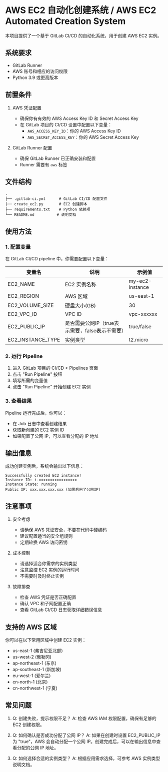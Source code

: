 # AWS EC2 自动化创建系统 / AWS EC2 Automated Creation System

本项目提供了一个基于 GitLab CI/CD 的自动化系统，用于创建 AWS EC2 实例。

## 系统要求

- GitLab Runner
- AWS 账号和相应的访问权限
- Python 3.9 或更高版本

## 前置条件

1. AWS 凭证配置
   - 确保你有有效的 AWS Access Key ID 和 Secret Access Key
   - 在 GitLab 项目的 CI/CD 设置中配置以下变量：
     - `AWS_ACCESS_KEY_ID`：你的 AWS Access Key ID
     - `AWS_SECRET_ACCESS_KEY`：你的 AWS Secret Access Key

2. GitLab Runner 配置
   - 确保 GitLab Runner 已正确安装和配置
   - Runner 需要有 `aws` 标签

## 文件结构

```
.
├── .gitlab-ci.yml      # GitLab CI/CD 配置文件
├── create_ec2.py       # EC2 创建脚本
├── requirements.txt    # Python 依赖项
└── README.md          # 说明文档
```

## 使用方法

### 1. 配置变量

在 GitLab CI/CD pipeline 中，你需要配置以下变量：

| 变量名 | 说明 | 示例值 |
|--------|------|--------|
| EC2_NAME | EC2 实例名称 | my-ec2-instance |
| EC2_REGION | AWS 区域 | us-east-1 |
| EC2_VOLUME_SIZE | 硬盘大小(GB) | 30 |
| EC2_VPC_ID | VPC ID | vpc-xxxxxx |
| EC2_PUBLIC_IP | 是否需要公网IP（true表示需要，false表示不需要） | true/false |
| EC2_INSTANCE_TYPE | 实例类型 | t2.micro |

### 2. 运行 Pipeline

1. 进入 GitLab 项目的 CI/CD > Pipelines 页面
2. 点击 "Run Pipeline" 按钮
3. 填写所需的变量值
4. 点击 "Run Pipeline" 开始创建 EC2 实例

### 3. 查看结果

Pipeline 运行完成后，你可以：
- 在 Job 日志中查看创建结果
- 获取新创建的 EC2 实例 ID
- 如果配置了公网 IP，可以查看分配的 IP 地址

## 输出信息

成功创建实例后，系统会输出以下信息：
```
Successfully created EC2 instance!
Instance ID: i-xxxxxxxxxxxxxxxxx
Instance State: running
Public IP: xxx.xxx.xxx.xxx (如果启用了公网IP)
```

## 注意事项

1. 安全考虑
   - 请确保 AWS 凭证安全，不要在代码中硬编码
   - 建议配置适当的安全组规则
   - 定期轮换 AWS 访问密钥

2. 成本控制
   - 请选择适合你需求的实例类型
   - 注意监控 EC2 实例的运行时间
   - 不需要时及时终止实例

3. 故障排查
   - 检查 AWS 凭证是否正确配置
   - 确认 VPC 和子网配置正确
   - 查看 GitLab CI/CD 日志获取详细错误信息

## 支持的 AWS 区域

你可以在以下常用区域中创建 EC2 实例：
- us-east-1 (弗吉尼亚北部)
- us-west-2 (俄勒冈)
- ap-northeast-1 (东京)
- ap-southeast-1 (新加坡)
- eu-west-1 (爱尔兰)
- cn-north-1 (北京)
- cn-northwest-1 (宁夏)

## 常见问题

1. Q: 创建失败，提示权限不足？
   A: 检查 AWS IAM 权限配置，确保有足够的 EC2 创建权限。

2. Q: 如何确认是否成功分配了公网 IP？
   A: 如果在创建时设置 EC2_PUBLIC_IP 为 "true"，AWS 会自动分配一个公网 IP。创建完成后，可以在输出信息中查看分配的公网 IP 地址。

3. Q: 如何选择合适的实例类型？
   A: 根据应用需求选择，可参考 AWS 实例类型说明文档。 